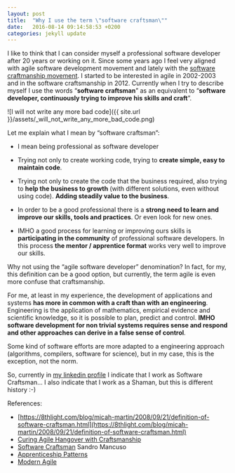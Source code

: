 ```yaml
---
layout: post
title:  "Why I use the term \"software craftsman\""
date:   2016-08-14 09:14:58:53 +0200
categories: jekyll update
---
```


I like to think that I can consider myself a professional software developer after 20 years or working on it. Since some years ago I feel very aligned with agile software development movement and lately with the [software craftmanship movement](https://en.wikipedia.org/wiki/Software_craftsmanship). I started to be interested in agile in 2002-2003 and in the software craftsmanship in 2012.
Currently when I try to describe myself I use the words “**software craftsman**” as an equivalent to “**software developer, continuously trying to improve his skills and craft**”.

![I will not write any more bad code]({{ site.url }}/assets/_will_not_write_any_more_bad_code.png)

Let me explain what I mean by “software craftsman”:

*   I mean being professional as software developer

*   Trying not only to create working code, trying to **create simple, easy to maintain code**.
*   Trying not only to create the code that the business required, also trying to **help the business to growth** (with different solutions, even without using code). **Adding steadily value to the business**.

*   In order to be a good professional there is a **strong need to learn and improve our skills, tools and practices**. Or even look for new ones.
*   IMHO a good process for learning or improving ours skills is **participating in the community** of professional software developers. In this process **the mentor / apprentice format** works very well to improve our skills.

Why not using the “agile software developer” denomination?
In fact, for my, this definition can be a good option, but currently, the term agile is even more confuse that craftsmanship.

For me, at least in my experience, the development of applications and systems **has more in common with a craft than with an engineering**. Engineering is the application of mathematics, empirical evidence and scientific knowledge, so it is possible to plan, predict and control. **IMHO software development for non trivial systems requires sense and respond and other approaches can derive in a false sense of control**.

Some kind of software efforts are more adapted to a engineering approach (algorithms, compilers, software for science), but in my case, this is the exception, not the norm.

So, currently in [my linkedin profile](http://www.linkedin.com/in/eferro) I indicate that I work as Software Craftsman… I also indicate that I work as a Shaman, but this is different history :-)

References:

*   [https://8thlight.com/blog/micah-martin/2008/09/21/definition-of-software-craftsman.html](https://8thlight.com/blog/micah-martin/2008/09/21/definition-of-software-craftsman.html)
*   [Curing Agile Hangover with Craftsmanship](https://vimeo.com/44243846)
*   [Software Craftsman](https://www.amazon.com/Software-Craftsman-Professionalism-Pragmatism-Robert/dp/0134052501) Sandro Mancuso
*   [Apprenticeship Patterns](https://www.amazon.com/Apprenticeship-Patterns-Guidance-Aspiring-Craftsman/dp/0596518382)
*   [Modern Agile](https://www.industriallogic.com/blog/modern-agile/)

